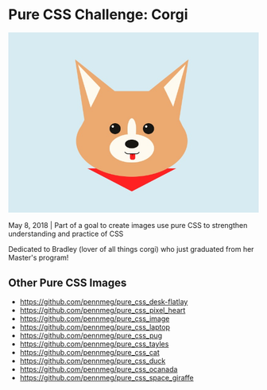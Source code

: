 # Pure CSS Challenge: Corgi

![Final Version: Corgi](pure_css_corgi.jpg)

May 8, 2018 | Part of a goal to create images use pure CSS to strengthen understanding and practice of CSS

Dedicated to Bradley (lover of all things corgi) who just graduated from her Master's program!

## Other Pure CSS Images

* https://github.com/pennmeg/pure_css_desk-flatlay
* https://github.com/pennmeg/pure_css_pixel_heart
* https://github.com/pennmeg/pure_css_image
* https://github.com/pennmeg/pure_css_laptop
* https://github.com/pennmeg/pure_css_pug
* https://github.com/pennmeg/pure_css_tayles
* https://github.com/pennmeg/pure_css_cat
* https://github.com/pennmeg/pure_css_duck
* https://github.com/pennmeg/pure_css_ocanada
* https://github.com/pennmeg/pure_css_space_giraffe
